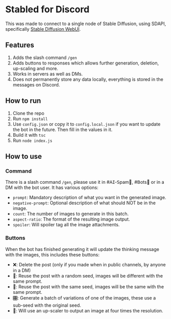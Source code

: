 # Stabled for Discord
This was made to connect to a single node of Stable Diffusion, using SDAPI, specifically [Stable Diffusion WebUI](https://github.com/AUTOMATIC1111/stable-diffusion-webui). 

## Features
1. Adds the slash command `/gen`
2. Adds buttons to responses which allows further generation, deletion, up-scaling and more.
3. Works in servers as well as DMs.
4. Does not permanently store any data locally, everything is stored in the messages on Discord.

## How to run
1. Clone the repo
2. Run `npm install`
3. Use `config.json` or copy it to `config.local.json` if you want to update the bot in the future. Then fill in the values in it.
4. Build it with `tsc`
5. Run `node index.js`

## How to use

### Command
There is a slash command `/gen`, please use it in #ꓮⵊ-ꓢpam🤖, #ꓐots🤖 or in a DM with the bot user. It has various options:
* `prompt`: Mandatory description of what you want in the generated image.
* `negative-prompt`: Optional description of what should NOT be in the image.
* `count`: The number of images to generate in this batch.
* `aspect-ratio`: The format of the resulting image output.
* `spoiler`: Will spoiler tag all the image attachments.

### Buttons
When the bot has finished generating it will update the thinking message with the images, this includes these buttons:
* ❌: Delete the post (only if you made when in public channels, by anyone in a DM)
* 🔀: Reuse the post with a random seed, images will be different with the same prompt.
* 🔁: Reuse the post with the same seed, images will be the same with the same prompt.
* 🎛️: Generate a batch of variations of one of the images, these use a sub-seed with the original seed.
* 🍄: Will use an up-scaler to output an image at four times the resolution.